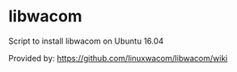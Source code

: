 # libwacom
Script to install libwacom on Ubuntu 16.04

Provided by: https://github.com/linuxwacom/libwacom/wiki
